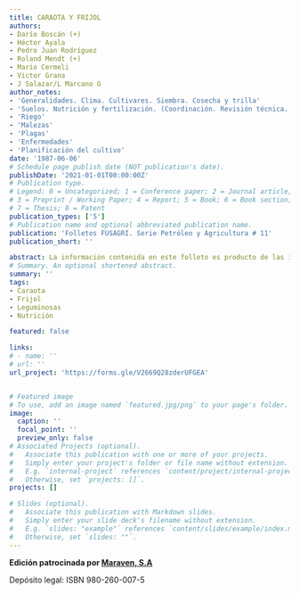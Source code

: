 ```yaml
---
title: CARAOTA Y FRIJOL
authors:
- Darío Boscán (+) 
- Héctor Ayala
- Pedro Juan Rodríguez
- Roland Mendt (+)
- Mario Cermeli
- Victor Grana
- J Salazar/L Marcano G
author_notes:
- 'Generalidades. Clima. Cultivares. Siembra. Cosecha y trilla'
- 'Suelos. Nutrición y fertilización. (Coordinación. Revisión técnica. Redacción)'
- 'Riego'
- 'Malezas'
- 'Plagas'
- 'Enfermedades'
- 'Planificación del cultivo'
date: '1987-06-06'
# Schedule page publish date (NOT publication's date).
publishDate: '2021-01-01T00:00:00Z'
# Publication type.
# Legend: 0 = Uncategorized; 1 = Conference paper; 2 = Journal article;
# 3 = Preprint / Working Paper; 4 = Report; 5 = Book; 6 = Book section;
# 7 = Thesis; 8 = Patent
publication_types: ['5']
# Publication name and optional abbreviated publication name.
publication: 'Folletos FUSAGRI. Serie Petróleo y Agricultura # 11'
publication_short: ''

abstract: La información contenida en este folleto es producto de las investigaciones realizadas, de la experiencia de los productores y, en gran parte, de la recabada en los programas de caraota y frijol que ha conducido FUSAGRI en diversas regiones del país. Desde la década de los años 50, hemos ha dado énfasis a la producción económica de estos cultivos en diferentes zonas, mediante programas de investigación y de asistencia técnica, patrocinados en diversas épocas y localidades por la compañía Shell de Venezuela, la Corporación Venezolana de Guayana, la propia FUSAGRI y el Programa de Desarrollo Tecnológico-PRODETEC.
# Summary. An optional shortened abstract.
summary: ''
tags:
- Caraota
- Frijol
- Leguminosas
- Nutrición

featured: false

links:
# - name: ''
# url: ''
url_project: 'https://forms.gle/V2669Q28zderUFGEA'


# Featured image
# To use, add an image named `featured.jpg/png` to your page's folder. 
image:
  caption: ''
  focal_point: ''
  preview_only: false
# Associated Projects (optional).
#   Associate this publication with one or more of your projects.
#   Simply enter your project's folder or file name without extension.
#   E.g. `internal-project` references `content/project/internal-project/index.md`.
#   Otherwise, set `projects: []`.
projects: []

# Slides (optional).
#   Associate this publication with Markdown slides.
#   Simply enter your slide deck's filename without extension.
#   E.g. `slides: "example"` references `content/slides/example/index.md`.
#   Otherwise, set `slides: ""`.
---
```

**Edición patrocinada por [Maraven, S.A](https://es.wikipedia.org/wiki/Maraven)**

Depósito legal: ISBN 980-260-007-5

